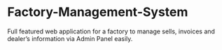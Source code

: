 # Factory-Management-System
Full featured web application for a factory to manage sells, invoices and dealer’s information via Admin Panel easily.
